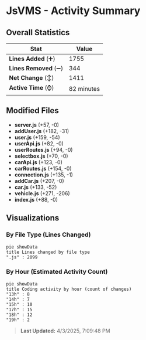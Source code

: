 # JsVMS - Activity Summary 

## Overall Statistics

| Stat                   | Value                                                             |
| ---------------------- | ----------------------------------------------------------------- |
| **Lines Added** (➕)   | 1755                                          |
| **Lines Removed** (➖) | 344                                        |
| **Net Change** (↕)    | 1411                |
| **Active Time** (⌚)   | 82 minutes |


## Modified Files
- **server.js** (+57, -0)
- **addUser.js** (+182, -31)
- **user.js** (+159, -54)
- **userApi.js** (+82, -0)
- **userRoutes.js** (+94, -0)
- **selectbox.js** (+70, -0)
- **carApi.js** (+123, -0)
- **carRoutes.js** (+154, -0)
- **connection.js** (+135, -1)
- **addCar.js** (+207, -0)
- **car.js** (+133, -52)
- **vehicle.js** (+271, -206)
- **index.js** (+88, -0)

## Visualizations

### By File Type (Lines Changed)

```mermaid
pie showData
title Lines changed by file type
".js" : 2099
```

### By Hour (Estimated Activity Count)

```mermaid
pie showData
title Coding activity by hour (count of changes)
"13h" : 8
"14h" : 7
"15h" : 10
"17h" : 15
"18h" : 12
"19h" : 2
```


> **Last Updated:** 4/3/2025, 7:09:48 PM